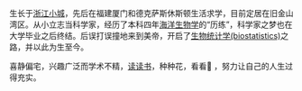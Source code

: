 生长于[浙江小城](https://en.wikipedia.org/wiki/Lishui)，先后在福建厦门和德克萨斯休斯顿生活求学，目前定居在旧金山湾区。从小立志当科学家，经历了本科四年[海洋生物学](https://en.wikipedia.org/wiki/Marine_biology)的“历练”，科学家之梦也在大学毕业之后终结。后误打误撞地来到美帝，开启了[生物统计学(biostatistics)](https://en.wikipedia.org/wiki/Biostatistics)之路，并以此为生至今。

喜静偏宅，兴趣广泛而学术不精，[读读书](https://askming.github.io/Personal-reading/intro.html)，种种花，看看🏀 ，努力让自己的人生过得充实。
<!-- ##{"script":"<script src='https://blog.meekdai.com/Gmeek/plugins/GmeekBSZ.js'></script>"}## -->
